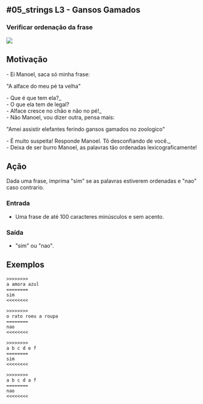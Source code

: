 ## #05_strings L3 - Gansos Gamados
### Verificar ordenação da frase

![](__capa.jpg)

## Motivação

\- Ei Manoel, saca só minha frase:

"A alface do meu pé ta velha"

\- Que é que tem ela?_  
\- O que ela tem de legal?  
\- Alface cresce no chão e não no pé!_  
\- Não Manoel, vou dizer outra, pensa mais:

"Amei assistir elefantes ferindo gansos gamados no zoologico"

\- É muito suspeita! Responde Manoel. Tô desconfiando de você._  
\- Deixa de ser burro Manoel, as palavras tão ordenadas lexicograficamente!

## Ação

Dada uma frase, imprima "sim" se as palavras estiverem ordenadas e "nao" caso contrario.

### Entrada

- Uma frase de até 100 caracteres minúsculos e sem acento.

### Saída

- "sim" ou "nao".

## Exemplos

```
>>>>>>>>
a amora azul
========
sim
<<<<<<<<

>>>>>>>>
o rato roeu a roupa
========
nao
<<<<<<<<

>>>>>>>>
a b c d e f
========
sim
<<<<<<<<

>>>>>>>>
a b c d a f
========
nao
<<<<<<<<
```